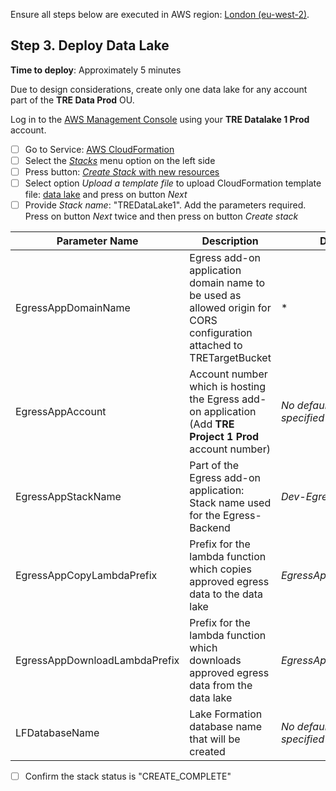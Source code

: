 Ensure all steps below are executed in AWS region: [London (eu-west-2)](https://eu-west-2.console.aws.amazon.com/).

## Step 3. Deploy Data Lake

**Time to deploy**: Approximately 5 minutes

Due to design considerations, create only one data lake for any account part of the **TRE Data Prod** OU.

Log in to the [AWS Management Console](https://console.aws.amazon.com/) using your **TRE Datalake 1 Prod** account.

- [ ] Go to Service: [AWS CloudFormation](https://eu-west-2.console.aws.amazon.com/cloudformation/home?region=eu-west-2#/)
- [ ] Select the [*Stacks*](https://eu-west-2.console.aws.amazon.com/cloudformation/home?region=eu-west-2#/stacks) menu option on the left side
- [ ] Press button: [*Create Stack* with new resources](https://eu-west-2.console.aws.amazon.com/cloudformation/home?region=eu-west-2#/stacks/create/template)
- [ ] Select option *Upload a template file* to upload CloudFormation template file: [data lake](../../src/data_lake/DataLake-Cfn.yaml) and press on button *Next*
- [ ] Provide *Stack name*: "TREDataLake1". Add the parameters required. Press on button *Next* twice and then press on button *Create stack*

|Parameter Name|Description|Default value|
|-----------------|-----------|-------------|
|EgressAppDomainName|Egress add-on application domain name to be used as allowed origin for CORS configuration attached to TRETargetBucket|*|
|EgressAppAccount|Account number which is hosting the Egress add-on application (Add **TRE Project 1 Prod** account number)|*No default - must be specified*|
|EgressAppStackName|Part of the Egress add-on application: Stack name used for the Egress-Backend|*Dev-EgressBackend*|
|EgressAppCopyLambdaPrefix|Prefix for the lambda function which copies approved egress data to the data lake|*EgressAppCopyLambdaPrefix*|
|EgressAppDownloadLambdaPrefix|Prefix for the lambda function which downloads approved egress data from the data lake|*EgressApiLambdaServiceRole*|
|LFDatabaseName|Lake Formation database name that will be created|*No default - must be specified*|

- [ ] Confirm the stack status is "CREATE_COMPLETE"
